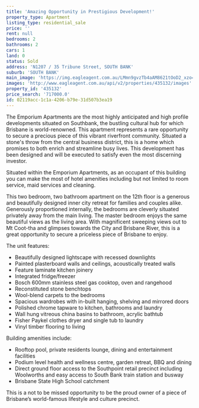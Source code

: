 ```yaml
---
title: 'Amazing Opportunity in Prestigious Development!'
property_type: Apartment
listing_type: residential_sale
price: ''
rent: null
bedrooms: 2
bathrooms: 2
cars: 1
land: 0
status: Sold
address: 'N1207 / 35 Tribune Street, SOUTH BANK'
suburb: 'SOUTH BANK'
main_image: 'https://img.eagleagent.com.au/LMmn9gvzTb4aAM8621tOoD2_xzo=/1280x854/smart/https://s3-us-west-2.amazonaws.com/eagleagent-orig/images/6820803/128730786-image-M.jpg'
images: 'http://www.eagleagent.com.au/api/v2/properties/435132/images'
property_id: '435132'
price_search: '717000.0'
id: 02119acc-1c1a-4206-b79e-31d507b3ea19
---
```

The Emporium Apartments are the most highly anticipated and high profile developments situated on Southbank, the bustling cultural hub for which Brisbane is world-renowned. This apartment represents a rare opportunity to secure a precious piece of this vibrant riverfront community. Situated a stone's throw from the central business district, this is a home which promises to both enrich and streamline busy lives. This development has been designed and will be executed to satisfy even the most discerning investor.

Situated within the Emporium Apartments, as an occupant of this building you can make the most of hotel amenities including but not limited to room service, maid services and cleaning.

This two bedroom, two bathroom apartment on the 12th floor is a generous and beautifully designed inner city retreat for families and couples alike. Generously proportioned internally, the bedrooms are cleverly situated privately away from the main living. The master bedroom enjoys the same beautiful views as the living area. With magnificent sweeping views out to Mt Coot-tha and glimpses towards the City and Brisbane River, this is a great opportunity to secure a priceless piece of Brisbane to enjoy.

The unit features:

*  Beautifully designed lightscape with recessed downlights
*  Painted plasterboard walls and ceilings, acoustically treated walls
*  Feature laminate kitchen joinery
*  Integrated fridge/freezer
*  Bosch 600mm stainless steel gas cooktop, oven and rangehood
*  Reconstituted stone benchtops
*  Wool-blend carpets to the bedrooms
*  Spacious wardrobes with in-built hanging, shelving and mirrored doors
*  Polished chrome tapware to kitchen, bathrooms and laundry
*  Wall hung vitreous china basins to bathroom, acrylic bathtub
*  Fisher Paykel clothes dryer and single tub to laundry
*  Vinyl timber flooring to living

Building amenities include:
* Rooftop pool, private residents lounge, dining and entertainment facilities
* Podium level health and wellness centre, garden retreat, BBQ and dining
* Direct ground floor access to the Southpoint retail precinct including Woolworths and easy access to South Bank train station and busway
* Brisbane State High School catchment

This is a not to be missed opportunity to be the proud owner of a piece of Brisbane’s world-famous lifestyle and culture precinct.